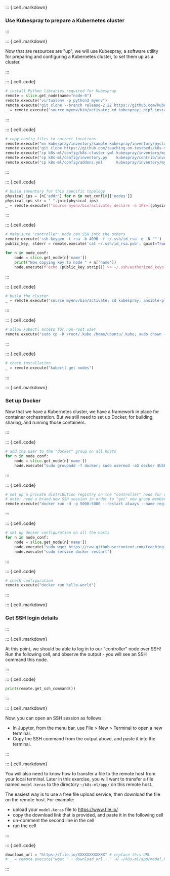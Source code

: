 
::: {.cell .markdown}

### Use Kubespray to prepare a Kubernetes cluster

:::


::: {.cell .markdown}

Now that are resources are "up", we will use Kubespray, a software utility for preparing and configuring a Kubernetes cluster, to set them up as a cluster.

:::


::: {.cell .code}
```python
# install Python libraries required for Kubespray
remote = slice.get_node(name="node-0")
remote.execute("virtualenv -p python3 myenv")
remote.execute("git clone --branch release-2.22 https://github.com/kubernetes-sigs/kubespray.git")
_ = remote.execute("source myenv/bin/activate; cd kubespray; pip3 install -r requirements.txt")
```
:::

::: {.cell .code}
```python
# copy config files to correct locations
remote.execute("mv kubespray/inventory/sample kubespray/inventory/mycluster")
remote.execute("git clone https://github.com/teaching-on-testbeds/k8s-ml.git")
remote.execute("cp k8s-ml/config/k8s-cluster.yml kubespray/inventory/mycluster/group_vars/k8s_cluster/k8s-cluster.yml")
remote.execute("cp k8s-ml/config/inventory.py    kubespray/contrib/inventory_builder/inventory.py")
remote.execute("cp k8s-ml/config/addons.yml      kubespray/inventory/mycluster/group_vars/k8s_cluster/addons.yml")
```
:::

::: {.cell .code}
```python
# build inventory for this specific topology
physical_ips = [n['addr'] for n in net_conf[0]['nodes']]
physical_ips_str = " ".join(physical_ips)
_ = remote.execute(f"source myenv/bin/activate; declare -a IPS=({physical_ips_str});"+"cd kubespray; CONFIG_FILE=inventory/mycluster/hosts.yaml python3 contrib/inventory_builder/inventory.py ${IPS[@]}")

```
:::


::: {.cell .code}
```python
# make sure "controller" node can SSH into the others
remote.execute('ssh-keygen -t rsa -b 4096 -f ~/.ssh/id_rsa -q -N ""')
public_key, stderr = remote.execute('cat ~/.ssh/id_rsa.pub', quiet=True)

for n in node_conf:
    node = slice.get_node(n['name'])
    print("Now copying key to node " + n['name'])
    node.execute(f'echo {public_key.strip()} >> ~/.ssh/authorized_keys')
```
:::


::: {.cell .code}
```python
# build the cluster
_ = remote.execute("source myenv/bin/activate; cd kubespray; ansible-playbook -i inventory/mycluster/hosts.yaml  --become --become-user=root cluster.yml")
```
:::

::: {.cell .code}
```python
# allow kubectl access for non-root user
remote.execute("sudo cp -R /root/.kube /home/ubuntu/.kube; sudo chown -R ubuntu /home/ubuntu/.kube; sudo chgrp -R ubuntu /home/ubuntu/.kube")
```
:::

::: {.cell .code}
```python
# check installation
_ = remote.execute("kubectl get nodes")
```
:::


::: {.cell .markdown}

### Set up Docker

Now that we have a Kubernetes cluster, we have a framework in place for container orchestration. But we still need to set up Docker, for building, sharing, and running those containers.

:::

::: {.cell .code}
```python
# add the user to the "docker" group on all hosts
for n in node_conf:
    node = slice.get_node(n['name'])
    node.execute("sudo groupadd -f docker; sudo usermod -aG docker $USER")
```
:::


::: {.cell .code}
```python
# set up a private distribution registry on the "controller" node for distributing containers
# note: need a brand-new SSH session in order to "get" new group membership
remote.execute("docker run -d -p 5000:5000 --restart always --name registry registry:2")
```
:::

::: {.cell .code}
```python
# set up docker configuration on all the hosts
for n in node_conf:
    node = slice.get_node(n['name'])
    node.execute("sudo wget https://raw.githubusercontent.com/teaching-on-testbeds/k8s-ml/main/config/daemon.json -O /etc/docker/daemon.json")
    node.execute("sudo service docker restart")

```
:::


::: {.cell .code}
```python
# check configuration
remote.execute("docker run hello-world")
```
:::


::: {.cell .markdown}

### Get SSH login details

:::


::: {.cell .markdown}

At this point, we should be able to log in to our "controller" node over SSH! Run the following cell, and observe the output - you will see an SSH command this node.

:::


::: {.cell .code}
```python
print(remote.get_ssh_command())
```
:::



::: {.cell .markdown}

Now, you can open an SSH session as follows:

* In Jupyter, from the menu bar, use File > New > Terminal to open a new terminal.
* Copy the SSH command from the output above, and paste it into the terminal.

:::
     

::: {.cell .markdown}

You will also need to know how to transfer a file to the remote host from your local terminal. Later in this exercise, you will want to transfer a file named `model.keras` to the directory `~/k8s-ml/app/` on this remote host.

The easiest way is to use a free file upload service, then download the file on the remote host. For example:

* upload your `model.keras` file to https://www.file.io/
* copy the download link that is provided, and paste it in the following cell
* un-comment the second line in the cell
* run the cell

:::
     
::: {.cell .code}
```python
download_url = "https://file.io/XXXXXXXXXXXX" # replace this URL
# _ = remote.execute("wget " + download_url + " -O ~/k8s-ml/app/model.keras")
```
:::
